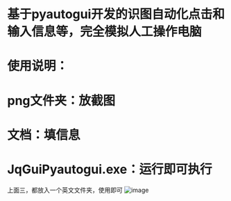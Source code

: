 基于pyautogui开发的识图自动化点击和输入信息等，完全模拟人工操作电脑
=
使用说明： 
=
png文件夹：放截图
=
文档：填信息
=
JqGuiPyautogui.exe：运行即可执行
=
上面三，都放入一个英文文件夹，使用即可
![image](https://github.com/user-attachments/assets/fb8735e3-991d-4619-9a8e-568f25f76c9f)
